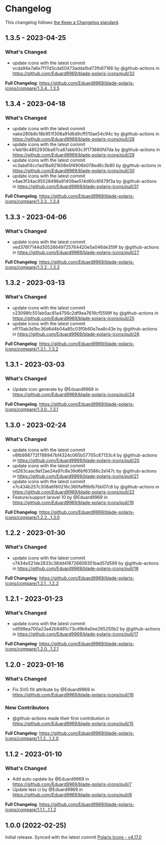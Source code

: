 # Changelog

This changelog follows [the Keep a Changelog standard](https://keepachangelog.com).

## 1.3.5 - 2023-04-25

### What's Changed

- update icons with the latest commit vcda94e7a6e7f17d3cda50473adda1bd73fb67166 by @github-actions in https://github.com/Eduard9969/blade-polaris-icons/pull/32

**Full Changelog**: https://github.com/Eduard9969/blade-polaris-icons/compare/1.3.4...1.3.5

## 1.3.4 - 2023-04-18

### What's Changed

- update icons with the latest commit vabe280b8c18b951f308a91d6d9cff510ae54c94c by @github-actions in https://github.com/Eduard9969/blade-polaris-icons/pull/28
- update icons with the latest commit v1eb19c4852930ba97ca87abb93c3f173680fd7da by @github-actions in https://github.com/Eduard9969/blade-polaris-icons/pull/29
- update icons with the latest commit vc3abd14ccfad18a921608e5f4906b078ed6c3b80 by @github-actions in https://github.com/Eduard9969/blade-polaris-icons/pull/30
- update icons with the latest commit v4ae3f34ac95528498a91409ae514d60c6f479f3a by @github-actions in https://github.com/Eduard9969/blade-polaris-icons/pull/31

**Full Changelog**: https://github.com/Eduard9969/blade-polaris-icons/compare/1.3.3...1.3.4

## 1.3.3 - 2023-04-06

### What's Changed

- update icons with the latest commit ved376f7144d30526649725764420e5a046de359f by @github-actions in https://github.com/Eduard9969/blade-polaris-icons/pull/27

**Full Changelog**: https://github.com/Eduard9969/blade-polaris-icons/compare/1.3.2...1.3.3

## 1.3.2 - 2023-03-13

### What's Changed

- update icons with the latest commit v23098fc551ab5ac81a4756c2df9ea7619cf5599f by @github-actions in https://github.com/Eduard9969/blade-polaris-icons/pull/25
- update icons with the latest commit vff70ab3d1bc36d6d4b04a85c03f0b60e7ea8c43e by @github-actions in https://github.com/Eduard9969/blade-polaris-icons/pull/26

**Full Changelog**: https://github.com/Eduard9969/blade-polaris-icons/compare/1.3.1...1.3.2

## 1.3.1 - 2023-03-03

### What's Changed

- Update icon generate by @Eduard9969 in https://github.com/Eduard9969/blade-polaris-icons/pull/24

**Full Changelog**: https://github.com/Eduard9969/blade-polaris-icons/compare/1.3.0...1.3.1

## 1.3.0 - 2023-02-24

### What's Changed

- update icons with the latest commit v8fb998772f788947bf4324c065b57705c87133c4 by @github-actions in https://github.com/Eduard9969/blade-polaris-icons/pull/20
- update icons with the latest commit vd263caac9af2ae24a97c8e39d6bf63586c2e147c by @github-actions in https://github.com/Eduard9969/blade-polaris-icons/pull/21
- update icons with the latest commit v7c434b257c308a6f80216c360faff6bfb7bb07c8 by @github-actions in https://github.com/Eduard9969/blade-polaris-icons/pull/22
- Feature/support laravel 10 by @Eduard9969 in https://github.com/Eduard9969/blade-polaris-icons/pull/19

**Full Changelog**: https://github.com/Eduard9969/blade-polaris-icons/compare/1.2.2...1.3.0

## 1.2.2 - 2023-01-30

### What's Changed

- update icons with the latest commit v7434e521de2833c38dd418726606351bad57d599 by @github-actions in https://github.com/Eduard9969/blade-polaris-icons/pull/18

**Full Changelog**: https://github.com/Eduard9969/blade-polaris-icons/compare/1.2.1...1.2.2

## 1.2.1 - 2023-01-23

### What's Changed

- update icons with the latest commit vd598ea700a23a42b9481c73cd9b6a0ee265250b2 by @github-actions in https://github.com/Eduard9969/blade-polaris-icons/pull/17

**Full Changelog**: https://github.com/Eduard9969/blade-polaris-icons/compare/1.2.0...1.2.1

## 1.2.0 - 2023-01-16

### What's Changed

- Fix SVG fill attribute by @Eduard9969 in https://github.com/Eduard9969/blade-polaris-icons/pull/16

### New Contributors

- @github-actions made their first contribution in https://github.com/Eduard9969/blade-polaris-icons/pull/15

**Full Changelog**: https://github.com/Eduard9969/blade-polaris-icons/compare/1.1.2...1.2.0

## 1.1.2 - 2023-01-10

### What's Changed

- Add auto-update by @Eduard9969 in https://github.com/Eduard9969/blade-polaris-icons/pull/7
- Update test ci by @Eduard9969 in https://github.com/Eduard9969/blade-polaris-icons/pull/8

**Full Changelog**: https://github.com/Eduard9969/blade-polaris-icons/compare/1.1.1...1.1.2

## 1.0.0 (2022-02-25)

Initial release. Synced with the latest commit [Polaris Icons - v4.17.0](https://www.npmjs.com/package/@shopify/polaris-icons/v/4.17.0)
